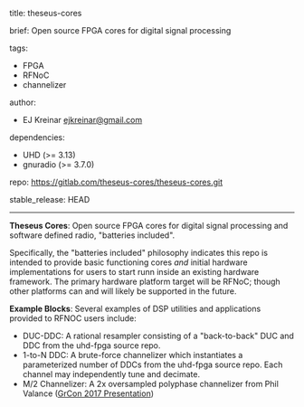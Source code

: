 title: theseus-cores

brief: Open source FPGA cores for digital signal processing

tags:
  - FPGA
  - RFNoC
  - channelizer

author:
  - EJ Kreinar <ejkreinar@gmail.com>

dependencies:
  - UHD (>= 3.13)
  - gnuradio (>= 3.7.0)

repo: https://gitlab.com/theseus-cores/theseus-cores.git

stable_release: HEAD

---

**Theseus Cores**: Open source FPGA cores for digital signal processing and software defined radio, "batteries included".

Specifically, the "batteries included" philosophy indicates this repo is intended to provide basic functioning cores *and* initial hardware implementations for users to start runn inside an existing hardware framework. The primary hardware platform target will be RFNoC; though other platforms can and will likely be supported in the future.

**Example Blocks**: Several examples of DSP utilities and applications provided to RFNOC users include:
  - DUC-DDC: A rational resampler consisting of a "back-to-back" DUC and DDC from the uhd-fpga source repo.
  - 1-to-N DDC: A brute-force channelizer which instantiates a parameterized number of DDCs from the uhd-fpga source repo. Each channel may independently tune and decimate.
  - M/2 Channelizer: A 2x oversampled polyphase channelizer from Phil Valance ([GrCon 2017 Presentation](https://pubs.gnuradio.org/index.php/grcon/article/download/18/11/))
